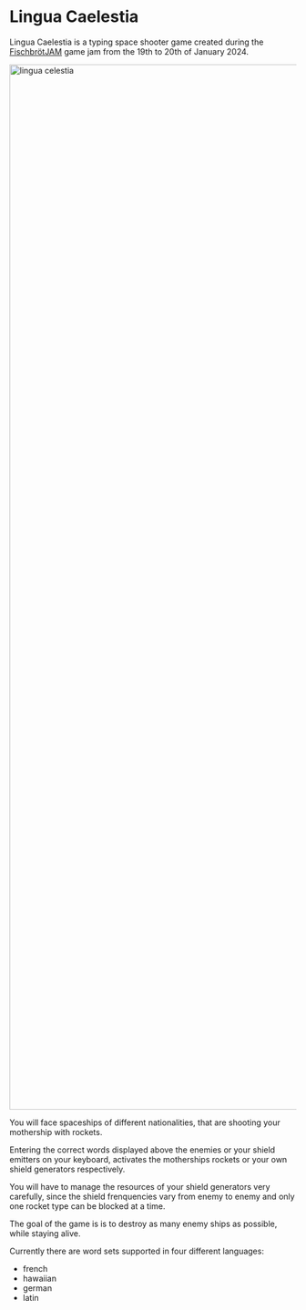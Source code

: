 # Lingua Caelestia

Lingua Caelestia is a typing space shooter game created during the [FischbrötJAM](https://itch.io/jam/fischbrotjam) game jam from the 19th to 20th of January 2024.

<img width="1837" alt="lingua celestia" src="https://github.com/user-attachments/assets/ae32f9c2-4ed9-4545-8fa8-bc63b6e3d13d">

You will face spaceships of different nationalities, that are shooting your mothership with rockets. 

Entering the correct words displayed above the enemies or your shield emitters on your keyboard, activates the motherships rockets or your own shield generators respectively.

You will have to manage the resources of your shield generators very carefully, since the shield frenquencies vary from enemy to enemy and only one rocket type can be blocked at a time.

The goal of the game is is to destroy as many enemy ships as possible, while staying alive. 

Currently there are word sets supported in four different languages:
- french
- hawaiian
- german
- latin
